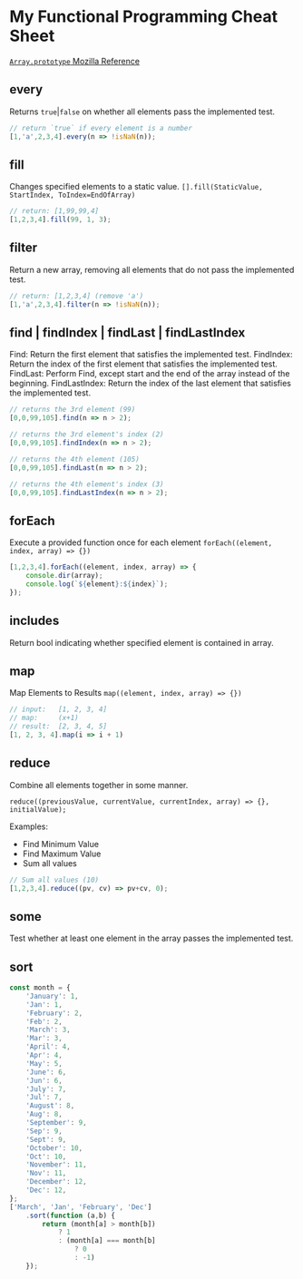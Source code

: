 # My Functional Programming Cheat Sheet

[`Array.prototype` Mozilla Reference](https://developer.mozilla.org/en-US/docs/Web/JavaScript/Reference/Global_Objects/Array/every)

## every

Returns `true`|`false` on whether all elements pass the implemented test.

```js
// return `true` if every element is a number
[1,'a',2,3,4].every(n => !isNaN(n));
```


## fill

Changes specified elements to a static value. 
`[].fill(StaticValue, StartIndex, ToIndex=EndOfArray)`

```js
// return: [1,99,99,4]
[1,2,3,4].fill(99, 1, 3);
```


## filter

Return a new array, removing all elements that do not pass the implemented test.

```js
// return: [1,2,3,4] (remove 'a')
[1,'a',2,3,4].filter(n => !isNaN(n));
```


## find | findIndex | findLast | findLastIndex

Find: Return the first element that satisfies the implemented test.
FindIndex: Return the index of the first element that satisfies the implemented test.
FindLast: Perform Find, except start and the end of the array instead of the beginning.
FindLastIndex: Return the index of the last element that satisfies the implemented test.

```js
// returns the 3rd element (99)
[0,0,99,105].find(n => n > 2);

// returns the 3rd element's index (2)
[0,0,99,105].findIndex(n => n > 2);

// returns the 4th element (105)
[0,0,99,105].findLast(n => n > 2);

// returns the 4th element's index (3)
[0,0,99,105].findLastIndex(n => n > 2);
```


## forEach

Execute a provided function once for each element
`forEach((element, index, array) => {})`

```js
[1,2,3,4].forEach((element, index, array) => {
    console.dir(array);
    console.log(`${element}:${index}`);
});
```


## includes

Return bool indicating whether specified element is contained in array.


## map

Map Elements to Results
`map((element, index, array) => {})`

```js
// input:   [1, 2, 3, 4] 
// map:     (x+1) 
// result:  [2, 3, 4, 5]
[1, 2, 3, 4].map(i => i + 1) 
```

## reduce

Combine all elements together in some manner.

`reduce((previousValue, currentValue, currentIndex, array) => {}, initialValue);`

Examples:
- Find Minimum Value
- Find Maximum Value
- Sum all values

```js
// Sum all values (10)
[1,2,3,4].reduce((pv, cv) => pv+cv, 0);
```

## some

Test whether at least one element in the array passes the implemented test.


## sort

```js
const month = {
    'January': 1,
    'Jan': 1,
    'February': 2,
    'Feb': 2,
    'March': 3,
    'Mar': 3,
    'April': 4,
    'Apr': 4,
    'May': 5,
    'June': 6,
    'Jun': 6,
    'July': 7,
    'Jul': 7,
    'August': 8,
    'Aug': 8,
    'September': 9,
    'Sep': 9,
    'Sept': 9,
    'October': 10,
    'Oct': 10,
    'November': 11,
    'Nov': 11,
    'December': 12,
    'Dec': 12,
};
['March', 'Jan', 'February', 'Dec']
    .sort(function (a,b) { 
        return (month[a] > month[b]) 
            ? 1 
            : (month[a] === month[b] 
                ? 0 
                : -1)
    });
```